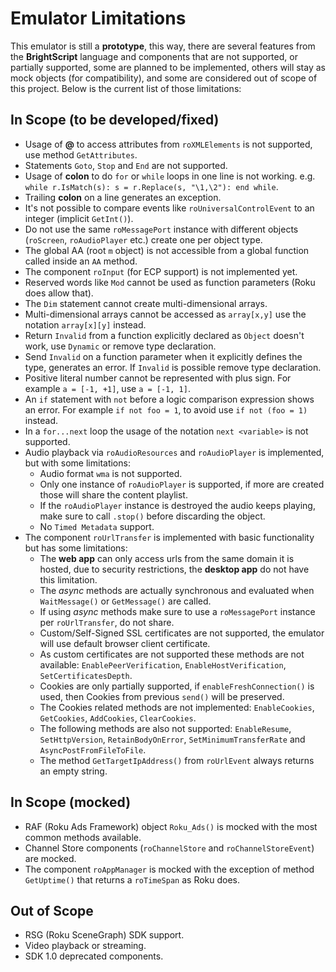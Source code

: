 # Emulator Limitations

This emulator is still a **prototype**, this way, there are several features from the **BrightScript** language and components that are not supported, or partially supported, some are planned to be implemented, others will stay as mock objects (for compatibility), and some are considered out of scope of this project. Below is the current list of those limitations:

## In Scope (to be developed/fixed)

*   Usage of **@** to access attributes from `roXMLElements` is not supported, use method `GetAttributes`.
*   Statements `Goto`, `Stop` and `End` are not supported.
*   Usage of **colon** to do `for` or `while` loops in one line is not working. e.g. `while r.IsMatch(s): s = r.Replace(s, "\1,\2"): end while`.
*   Trailing **colon** on a line generates an exception.
*   It's not possible to compare events like `roUniversalControlEvent` to an integer (implicit `GetInt()`).
*   Do not use the same `roMessagePort` instance with different objects (`roScreen`, `roAudioPlayer` etc.) create one per object type.
*   The global AA (root `m` object) is not accessible from a global function called inside an `AA` method.
*   The component `roInput` (for ECP support) is not implemented yet.
*   Reserved words like `Mod` cannot be used as function parameters (Roku does allow that).
*   The `Dim` statement cannot create multi-dimensional arrays.
*   Multi-dimensional arrays cannot be accessed as `array[x,y]` use the notation `array[x][y]` instead.
*   Return `Invalid` from a function explicitly declared as `Object` doesn't work, use `Dynamic` or remove type declaration.
*   Send `Invalid` on a function parameter when it explicitly defines the type, generates an error. If `Invalid` is possible remove type declaration.
*   Positive literal number cannot be represented with plus sign. For example `a = [-1, +1]`, use `a = [-1, 1]`.
*   An `if` statement with `not` before a logic comparison expression shows an error. For example `if not foo = 1`, to avoid use `if not (foo = 1)` instead.
*   In a `for...next` loop the usage of the notation `next <variable>` is not supported.
*   Audio playback via `roAudioResources` and `roAudioPlayer` is implemented, but with some limitations:
    - Audio format `wma` is not supported.
    - Only one instance of `roAudioPlayer` is supported, if more are created those will share the content playlist.
    - If the `roAudioPlayer` instance is destroyed the audio keeps playing, make sure to call `.stop()` before discarding the object.
    - No `Timed Metadata` support.
*   The component `roUrlTransfer` is implemented with basic functionality but has some limitations:
    - The **web app** can only access urls from the same domain it is hosted, due to security restrictions, the **desktop app** do not have this limitation.
    - The _async_ methods are actually synchronous and evaluated when `WaitMessage()` or `GetMessage()` are called.
    - If using _async_ methods make sure to use a `roMessagePort` instance per `roUrlTransfer`, do not share.
    - Custom/Self-Signed SSL certificates are not supported, the emulator will use default browser client certificate.
    - As custom certificates are not supported these methods are not available: `EnablePeerVerification`, `EnableHostVerification`, `SetCertificatesDepth`.
    - Cookies are only partially supported, if `enableFreshConnection()` is used, then Cookies from previous `send()` will be preserved.
    - The Cookies related methods are not implemented: `EnableCookies`, `GetCookies`, `AddCookies`, `ClearCookies`.
    - The following methods are also not supported: `EnableResume`, `SetHttpVersion`, `RetainBodyOnError`, `SetMinimumTransferRate` and `AsyncPostFromFileToFile`.
    - The method `GetTargetIpAddress()` from `roUrlEvent` always returns an empty string.

## In Scope (mocked)

*   RAF (Roku Ads Framework) object `Roku_Ads()` is mocked with the most common methods available.
*   Channel Store components (`roChannelStore` and `roChannelStoreEvent`) are mocked.
*   The component `roAppManager` is mocked with the exception of method `GetUptime()` that returns a `roTimeSpan` as Roku does.

## Out of Scope

*   RSG (Roku SceneGraph) SDK support.
*   Video playback or streaming.
*   SDK 1.0 deprecated components.
